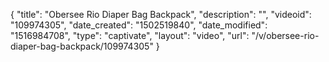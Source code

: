 {
    "title": "Obersee Rio Diaper Bag Backpack",
    "description": "",
    "videoid": "109974305",
    "date_created": "1502519840",
    "date_modified": "1516984708",
    "type": "captivate",
    "layout": "video",
    "url": "\/v\/obersee-rio-diaper-bag-backpack\/109974305"
}